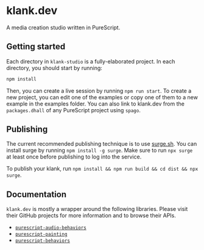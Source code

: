 # klank.dev

A media creation studio written in PureScript.

## Getting started

Each directory in `klank-studio` is a fully-elaborated project. In each directory, you should start by running:

```bash
npm install
```

Then, you can create a live session by running `npm run start`. To create a new project, you can edit one of the examples or copy one of them to a new example in the examples folder. You can also link to klank.dev from the `packages.dhall` of any PureScript project using `spago`.

## Publishing

The current recommended publishing technique is to use [surge.sh](https://surge.sh). You can install surge by running `npm install -g surge`. Make sure to run `npx surge` at least once before publishing to log into the service.

To publish your klank, run `npm install && npm run build && cd dist && npx surge`.

## Documentation

`klank.dev` is mostly a wrapper around the following libraries. Please visit their GitHub projects for more information and to browse their APIs.

- [`purescript-audio-behaviors`](https://github.com/mikesol/purescript-audio-behaviors)
- [`purescript-painting`](https://github.com/mikesol/purescript-painting)
- [`purescript-behaviors`](https://github.com/mikesol/purescript-behaviors)

